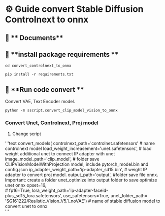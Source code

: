 # ⚙️ **Guide convert Stable Diffusion Controlnext to onnx**
## 📡 ** Documents**



## 📝 **install package requirements **

```text
cd convert_controlnext_to_onnx
```

```text
pip install -r requirements.txt
```

## 🚀 **Run code convert **
Convert VAE, Text Encoder model. 

```text
python -m sscript.convert_clip_model_vision_to_onnx 
```


### Convert Unet, Controlnext, Proj model 

1. Change script

'''text
   convert_models(
        controlnext_path='controlnet.safetensors'   # name controlnext model
        load_weight_increasement='unet.safetensors',  # load weight additional unet to connect IP adapter with unet
        image_model_path='clip_model',  # folder save CLIPVisionModelWithProjection model, include pytorch_model.bin and config.json
        ip_adapter_weight_path='ip-adapter_sd15.bin', # weight IP adapter to convert proj model. 
        output_path='output', #folder save file onnx. Important: create a folder unet_optimize into output folder to save optimize unet onnx
        opset=16,  
        # fp16=True, 
        lora_weight_path='ip-adapter-faceid-plus_sd15_lora.safetensors',
        use_safetensors=True,
        unet_folder_path= 'SG161222/Realistic_Vision_V5.1_noVAE')        # name of stable diffusion model to convert unet to onnx      
'''  
     